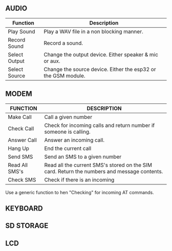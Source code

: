 ## AUDIO

| Function      | Description                                                   |
| ------------- | ------------------------------------------------------------- |
| Play Sound    | Play a WAV file in a non blocking manner.                     |
| Record Sound  | Record a sound.                                               |
| Select Output | Change the output device. Either speaker & mic or aux.        |
| Select Source | Change the source device. Either the esp32 or the GSM module. |

## MODEM

| FUNCTION       | DESCRIPTION                                                                                 |
| -------------- | ------------------------------------------------------------------------------------------- |
| Make Call      | Call a given number                                                                         |
| Check Call     | Check for incoming calls and return number if someone is calling.                           |
| Answer Call    | Answer an incoming call.                                                                    |
| Hang Up        | End the current call                                                                        |
| Send SMS       | Send an SMS to a given number                                                               |
| Read All SMS's | Read all the current SMS's stored on the SIM card. Return the numbers and message contents. |
| Check SMS      | Check if there is an incoming                                                               |
Use a generic function to hen "Checking" for incoming AT commands. 

## KEYBOARD

## SD STORAGE

## LCD
